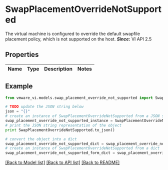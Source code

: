 # SwapPlacementOverrideNotSupported

The virtual machine is configured to override the default swapfile placement policy, which is not supported on the host.  ***Since:*** VI API 2.5 

## Properties
Name | Type | Description | Notes
------------ | ------------- | ------------- | -------------

## Example

```python
from vmware_vi.models.swap_placement_override_not_supported import SwapPlacementOverrideNotSupported

# TODO update the JSON string below
json = "{}"
# create an instance of SwapPlacementOverrideNotSupported from a JSON string
swap_placement_override_not_supported_instance = SwapPlacementOverrideNotSupported.from_json(json)
# print the JSON string representation of the object
print SwapPlacementOverrideNotSupported.to_json()

# convert the object into a dict
swap_placement_override_not_supported_dict = swap_placement_override_not_supported_instance.to_dict()
# create an instance of SwapPlacementOverrideNotSupported from a dict
swap_placement_override_not_supported_form_dict = swap_placement_override_not_supported.from_dict(swap_placement_override_not_supported_dict)
```
[[Back to Model list]](../README.md#documentation-for-models) [[Back to API list]](../README.md#documentation-for-api-endpoints) [[Back to README]](../README.md)


